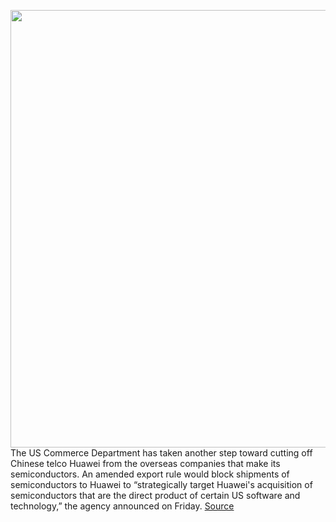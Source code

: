 <img src='https://cdn.vox-cdn.com/thumbor/LpiHwc2H0RSSw2xMyepPtAWppzs=/0x0:1820x1213/1200x800/filters:focal(765x462:1055x752)/cdn.vox-cdn.com/uploads/chorus_image/image/66802622/VRG_ILLO_1777_Huawei_004.0.0.jpg' width='700px' /><br/>
The US Commerce Department has taken another step toward cutting off Chinese telco Huawei from the overseas companies that make its semiconductors. An amended export rule would block shipments of semiconductors to Huawei to “strategically target Huawei's acquisition of semiconductors that are the direct product of certain US software and technology,” the agency announced on Friday.
<a href='https://www.theverge.com/2020/5/15/21259814/us-commerce-huawei-chip-manufacturers-5g'> Source <a/>